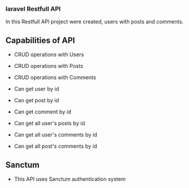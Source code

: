 ### laravel Restfull API
In this Restfull API project were created, users with posts and comments.

## Capabilities of API
- CRUD operations with Users
- CRUD operations with Posts
- CRUD operations with Comments

- Can get user by id
- Can get post by id
- Can get comment by id

- Can get all user's posts by id
- Can get all user's comments by id
- Can get all post's comments by id

## Sanctum
- This API uses Sanctum authentication system 

